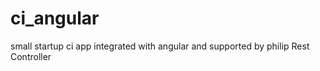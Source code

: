 # ci_angular

small startup ci app integrated with angular and supported by philip Rest Controller 
